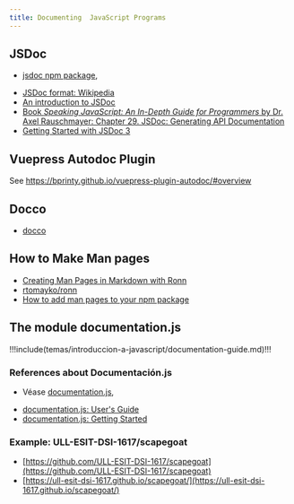 ```yaml
---
title: Documenting  JavaScript Programs
---
```




## JSDoc

- [jsdoc npm package](https://www.npmjs.com/package/jsdoc), 
* [JSDoc format: Wikipedia](https://en.wikipedia.org/wiki/JSDoc)
* [An introduction to JSDoc](http://2ality.com/2011/08/jsdoc-intro.html)
* [Book *Speaking JavaScript: An In-Depth Guide for Programmers* by Dr. Axel Rauschmayer: Chapter 29. JSDoc: Generating API Documentation](http://speakingjs.com/es5/ch29.html)
* [Getting Started with JSDoc 3](http://usejsdoc.org/about-getting-started.html)

## Vuepress Autodoc Plugin

See <https://bprinty.github.io/vuepress-plugin-autodoc/#overview>

## Docco

- [docco](http://jashkenas.github.io/docco/)

## How to Make Man pages

* [Creating Man Pages in Markdown with Ronn](https://spin.atomicobject.com/2015/05/06/man-pages-in-markdown-ronn/)
* [rtomayko/ronn](https://github.com/rtomayko/ronn)
* [How to add man pages to your npm package](https://docs.npmjs.com/files/package.json#man)

## The module documentation.js

!!!include(temas/introduccion-a-javascript/documentation-guide.md)!!!

### References about Documentación.js

- Véase [documentation.js](http://documentation.js.org/), 
* [documentation.js: User's Guide](https://github.com/documentationjs/documentation#user-guide)
* [documentation.js: Getting Started](https://github.com/documentationjs/documentation/blob/master/docs/GETTING_STARTED.md)

### Example: ULL-ESIT-DSI-1617/scapegoat

- [https://github.com/ULL-ESIT-DSI-1617/scapegoat](https://github.com/ULL-ESIT-DSI-1617/scapegoat)
- [https://ull-esit-dsi-1617.github.io/scapegoat/](https://ull-esit-dsi-1617.github.io/scapegoat/)
